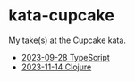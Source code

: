 # kata-cupcake

My take(s) at the Cupcake kata.

- [2023-09-28 TypeScript](2023-09-28-ts/README.md)
- [2023-11-14 Clojure](2023-11-14-clj/README.md)


